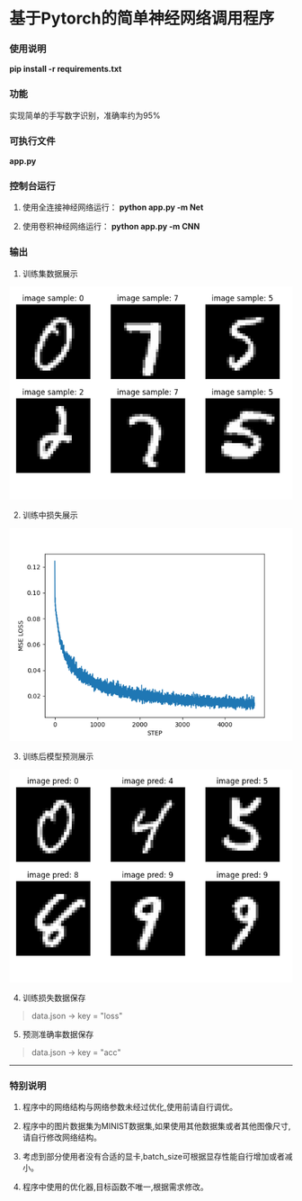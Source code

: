 # 基于Pytorch的简单神经网络调用程序


### 使用说明

**pip install -r requirements.txt**

### 功能
实现简单的手写数字识别，准确率约为95%

### 可执行文件

**app.py**

### 控制台运行
1. 使用全连接神经网络运行：
**python app.py -m Net**

2. 使用卷积神经网络运行：
**python app.py -m CNN**

### 输出
1. 训练集数据展示

![image](figure/figure1.png)

2. 训练中损失展示

![image](figure/figure2.png)

3. 训练后模型预测展示

![image](figure/figure3.png)

4. 训练损失数据保存

> data.json -> key = "loss"

5. 预测准确率数据保存

> data.json -> key = "acc"

___

### 特别说明

1. 程序中的网络结构与网络参数未经过优化,使用前请自行调优。

2. 程序中的图片数据集为MINIST数据集,如果使用其他数据集或者其他图像尺寸,请自行修改网络结构。

3. 考虑到部分使用者没有合适的显卡,batch_size可根据显存性能自行增加或者减小。

4. 程序中使用的优化器,目标函数不唯一,根据需求修改。

